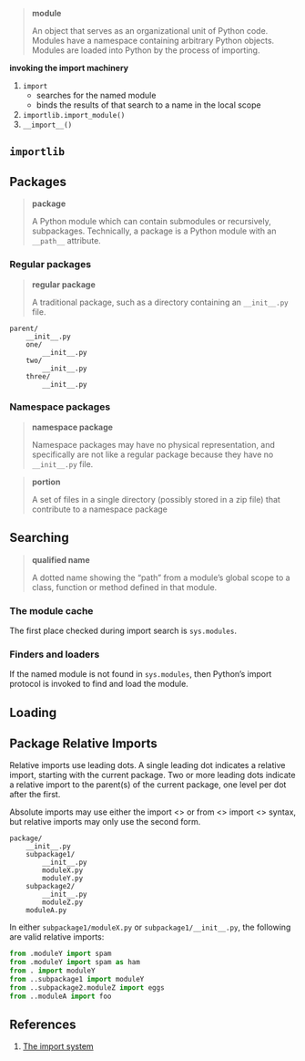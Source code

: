 > **module**
> 
> An object that serves as an organizational unit of Python code. Modules have a namespace containing arbitrary Python objects. Modules are loaded into Python by the process of importing.

**invoking the import machinery**

1. `import`
    - searches for the named module
    - binds the results of that search to a name in the local scope
2. `importlib.import_module()`
3. `__import__()`

## `importlib`

## Packages

> **package**
> 
> A Python module which can contain submodules or recursively, subpackages. Technically, a package is a Python module with an `__path__` attribute.

### Regular packages

> **regular package**
> 
> A traditional package, such as a directory containing an `__init__.py` file.

```
parent/
    __init__.py
    one/
        __init__.py
    two/
        __init__.py
    three/
        __init__.py
```

### Namespace packages

> **namespace package**
> 
> Namespace packages may have no physical representation, and specifically are not like a regular package because they have no `__init__.py` file.

> **portion**
> 
> A set of files in a single directory (possibly stored in a zip file) that contribute to a namespace package

## Searching

> **qualified name**
> 
> A dotted name showing the “path” from a module’s global scope to a class, function or method defined in that module.

### The module cache

The first place checked during import search is `sys.modules`.

### Finders and loaders

If the named module is not found in `sys.modules`, then Python’s import protocol is invoked to find and load the module.

## Loading

## Package Relative Imports

Relative imports use leading dots. A single leading dot indicates a relative import, starting with the current package. Two or more leading dots indicate a relative import to the parent(s) of the current package, one level per dot after the first.

Absolute imports may use either the import <> or from <> import <> syntax, but relative imports may only use the second form.

```
package/
    __init__.py
    subpackage1/
        __init__.py
        moduleX.py
        moduleY.py
    subpackage2/
        __init__.py
        moduleZ.py
    moduleA.py
```

In either `subpackage1/moduleX.py` or `subpackage1/__init__.py`, the following are valid relative imports:

```python
from .moduleY import spam
from .moduleY import spam as ham
from . import moduleY
from ..subpackage1 import moduleY
from ..subpackage2.moduleZ import eggs
from ..moduleA import foo
```

## References

1. [The import system](https://docs.python.org/3.7/reference/import.html#)
